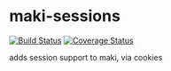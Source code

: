 maki-sessions
=============
[![Build Status](https://img.shields.io/travis/martindale/maki-sessions.svg?branch=master&style=flat-square)](https://travis-ci.org/martindale/maki-sessions)
[![Coverage Status](https://img.shields.io/coveralls/martindale/maki-sessions.svg?style=flat-square)](https://coveralls.io/r/martindale/maki-sessions)

adds session support to maki, via cookies
